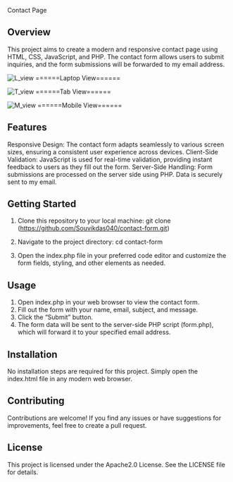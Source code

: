 Contact Page

Overview
--------
This project aims to create a modern and responsive contact page using HTML, CSS, JavaScript, and PHP. The contact form allows users to submit inquiries, and the form submissions will be forwarded to my email address.

![L_view](https://github.com/Souvikdas040/contact-form/assets/106548388/956c0d81-c6d6-4609-849e-83fbe7617ba4)
======Laptop View======


![T_view](https://github.com/Souvikdas040/contact-form/assets/106548388/1baac648-a374-4c1f-be12-54de8b6ff012)
======Tab View======


![M_view](https://github.com/Souvikdas040/contact-form/assets/106548388/893a6f2a-7b37-4ec0-8a1f-c21a0f600d2f)
======Mobile View======


Features
--------
Responsive Design: The contact form adapts seamlessly to various screen sizes, ensuring a consistent user experience across devices.
Client-Side Validation: JavaScript is used for real-time validation, providing instant feedback to users as they fill out the form.
Server-Side Handling: Form submissions are processed on the server side using PHP. Data is securely sent to my email.

Getting Started
---------------
1. Clone this repository to your local machine:
    git clone (https://github.com/Souvikdas040/contact-form.git)

2. Navigate to the project directory:
    cd contact-form

4. Open the index.php file in your preferred code editor and customize the form fields, styling, and other elements as needed.

Usage
-----
1. Open index.php in your web browser to view the contact form.
2. Fill out the form with your name, email, subject, and message.
3. Click the “Submit” button.
4. The form data will be sent to the server-side PHP script (form.php), which will forward it to your specified email address.

Installation
------------
No installation steps are required for this project. Simply open the index.html file in any modern web browser.

Contributing
------------
Contributions are welcome! If you find any issues or have suggestions for improvements, feel free to create a pull request.

License
-------
This project is licensed under the Apache2.0 License. See the LICENSE file for details.
